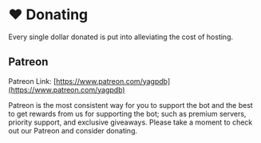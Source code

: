 # ♥ Donating

Every single dollar donated is put into alleviating the cost of hosting.&#x20;

## Patreon

Patreon Link: [https://www.patreon.com/yagpdb](https://www.patreon.com/yagpdb)

Patreon is the most consistent way for you to support the bot and the best to
get rewards from us for supporting the bot; such as premium servers, priority
support, and exclusive giveaways. Please take a moment to check out our Patreon
and consider donating.&#x20;

